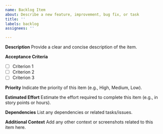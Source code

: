 ```yaml
---
name: Backlog Item
about: Describe a new feature, improvement, bug fix, or task
title: ''
labels: backlog
assignees: ''

---
```


**Description**
Provide a clear and concise description of the item.

**Acceptance Criteria**
- [ ] Criterion 1
- [ ] Criterion 2
- [ ] Criterion 3

**Priority**
Indicate the priority of this item (e.g., High, Medium, Low).

**Estimated Effort**
Estimate the effort required to complete this item (e.g., in story points or hours).

**Dependencies**
List any dependencies or related tasks/issues.

**Additional Context**
Add any other context or screenshots related to this item here.
